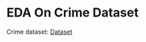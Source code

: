 # EDA On Crime Dataset

Crime dataset: [Dataset](https://catalog.data.gov/dataset/crime-data-from-2020-to-present)

